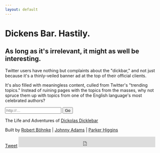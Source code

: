 ```yaml
---
layout: default
---
```


<h1>Dickens Bar. Hastily.</h1>

<h2>As long as it's irrelevant, it might as well be interesting.</h2>

Twitter users have nothing but complaints about the "dickbar," and not just because
it's a thinly-veiled banner ad at the top of their official clients.

It's also filled with meaningless content, culled from Twitter's "trending topics."
Instead of ruining pages with the topics from the masses, why not spruce them up with topics from one of the English language's most celebrated authors?

<form id="input-form" action="goto" method="GET">
	<input class="url" type="text" name="url" placeholder="http://…"/>
	<input class="button" value="Go" type="submit" />
</form>

The Life and Adventures of [Dickolas Dicklebar][dickbar]

Built by
[Robert B&ouml;hnke][robb] | [Johnny Adams][johnny] | [Parker Higgins][parker]

<div id="share">
	<a href="http://twitter.com/share" class="twitter-share-button" data-count="horizontal">Tweet</a>
	<iframe class="facebook" src="http://www.facebook.com/plugins/like.php?href=http%3A%2F%2Fthedickensbar.com&amp;layout=standard&amp;show_faces=false&amp;width=450&amp;action=like&amp;font=arial&amp;colorscheme=light&amp;height=35" style="border:none; overflow:hidden; width:450px; height:35px;"></iframe>
</div>

[robb]:    http://robb.is
[parker]:  http://parkerhiggins.net
[johnny]:  http://johnadams.com
[dickbar]: http://dickbar.org
